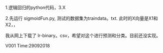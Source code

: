 1.逻辑回归的python代码，3.X

2.先运行 sigmoidFun.py,  测试的数据集为traindata。txt.
此时的X向量是X1和X2，，

我从网上下载了 lr-binary。csv，希望对这个进行预测和分类。目前还没实现。

V001  Time:29092018